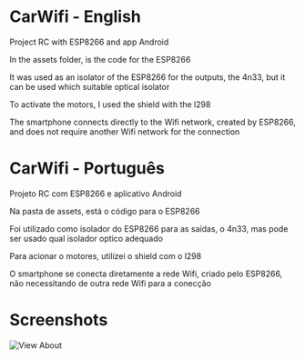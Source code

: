 # CarWifi - English

Project RC with ESP8266 and app Android

In the assets folder, is the code for the ESP8266

It was used as an isolator of the ESP8266 for the outputs, the 4n33, but it can be used which suitable optical isolator

To activate the motors, I used the shield with the l298

The smartphone connects directly to the Wifi network, created by ESP8266, and does not require another Wifi network for the connection

# CarWifi - Português

Projeto RC com ESP8266 e aplicativo Android

Na pasta de assets, está o código para o ESP8266

Foi utilizado como isolador do ESP8266 para as saídas, o 4n33, mas pode ser usado qual isolador optico adequado

Para acionar o motores, utilizei o shield com o l298

O smartphone se conecta diretamente a rede Wifi, criado pelo ESP8266, não necessitando de outra rede Wifi para a conecção

# Screenshots

![View About](.app/src/main/assets/View_About.png "View About")
